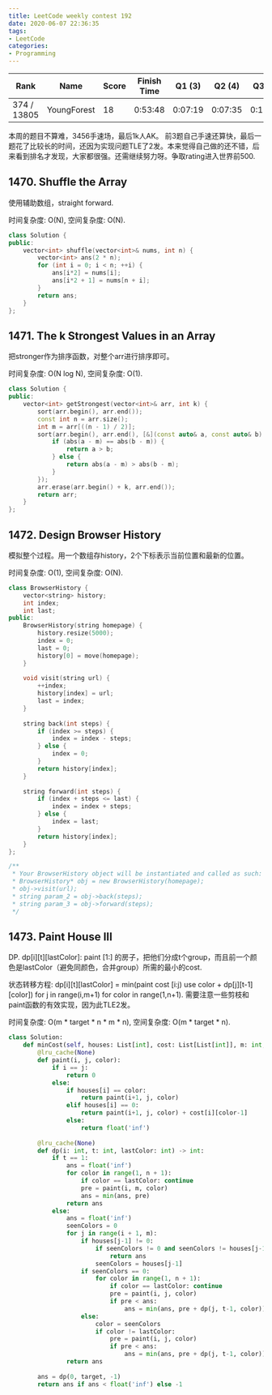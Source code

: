 ```yaml
---
title: LeetCode weekly contest 192
date: 2020-06-07 22:36:35
tags:
- LeetCode
categories:
- Programming
---
```


| Rank |	Name |	Score |	Finish Time | 	Q1 (3) |	Q2 (4) |	Q3 (5) |	Q4 (6)|
|--|--|--|--|--|--|--|--|
| 374 / 13805 |	YoungForest | 18 | 	0:53:48 | 0:07:19 | 0:07:35 | 0:15:00 | 0:43:48 2 |

本周的题目不算难，3456手速场，最后1k人AK。
前3题自己手速还算快，最后一题花了比较长的时间，还因为实现问题TLE了2发。本来觉得自己做的还不错，后来看到排名才发现，大家都很强。还需继续努力呀。争取rating进入世界前500.

## 1470. Shuffle the Array

使用辅助数组，straight forward.

时间复杂度: O(N),
空间复杂度: O(N).

```cpp
class Solution {
public:
    vector<int> shuffle(vector<int>& nums, int n) {
        vector<int> ans(2 * n);
        for (int i = 0; i < n; ++i) {
            ans[i*2] = nums[i];
            ans[i*2 + 1] = nums[n + i];
        }
        return ans;
    }
};
```

## 1471. The k Strongest Values in an Array

把stronger作为排序函数，对整个arr进行排序即可。

时间复杂度: O(N log N),
空间复杂度: O(1).

```cpp
class Solution {
public:
    vector<int> getStrongest(vector<int>& arr, int k) {
        sort(arr.begin(), arr.end());
        const int n = arr.size();
        int m = arr[((n - 1) / 2)];
        sort(arr.begin(), arr.end(), [&](const auto& a, const auto& b) -> bool {
            if (abs(a - m) == abs(b - m)) {
                return a > b;
            } else {
                return abs(a - m) > abs(b - m);
            }
        });
        arr.erase(arr.begin() + k, arr.end());
        return arr;
    }
};
```

## 1472. Design Browser History

模拟整个过程。用一个数组存history，2个下标表示当前位置和最新的位置。

时间复杂度: O(1),
空间复杂度: O(N).

```cpp
class BrowserHistory {
    vector<string> history;
    int index;
    int last;
public:
    BrowserHistory(string homepage) {
        history.resize(5000);
        index = 0;
        last = 0;
        history[0] = move(homepage);
    }
    
    void visit(string url) {
        ++index;
        history[index] = url;
        last = index;
    }
    
    string back(int steps) {
        if (index >= steps) {
            index = index - steps;
        } else {
            index = 0;
        }
        return history[index];
    }
    
    string forward(int steps) {
        if (index + steps <= last) {
            index = index + steps;
        } else {
            index = last;
        }
        return history[index];
    }
};

/**
 * Your BrowserHistory object will be instantiated and called as such:
 * BrowserHistory* obj = new BrowserHistory(homepage);
 * obj->visit(url);
 * string param_2 = obj->back(steps);
 * string param_3 = obj->forward(steps);
 */
```

## 1473. Paint House III

DP.
dp[i][t][lastColor]: paint [1:] 的房子，把他们分成t个group，而且前一个颜色是lastColor（避免同颜色，合并group）所需的最小的cost.

状态转移方程: dp[i][t][lastColor] = min(paint cost [i:j) use color + dp[j][t-1][color]) for j in range(i,m+1) for color in range(1,n+1). 
需要注意一些剪枝和paint函数的有效实现，因为此TLE2发。

时间复杂度: O(m * target * n * m * n),
空间复杂度: O(m * target * n).

```python
class Solution:
    def minCost(self, houses: List[int], cost: List[List[int]], m: int, n: int, target: int) -> int:
        @lru_cache(None)
        def paint(i, j, color):
            if i == j:
                return 0
            else:
                if houses[i] == color:
                    return paint(i+1, j, color)
                elif houses[i] == 0:
                    return paint(i+1, j, color) + cost[i][color-1]
                else:
                    return float('inf')
            
        @lru_cache(None)
        def dp(i: int, t: int, lastColor: int) -> int:
            if t == 1:
                ans = float('inf')
                for color in range(1, n + 1):
                    if color == lastColor: continue
                    pre = paint(i, m, color)
                    ans = min(ans, pre)
                return ans
            else:
                ans = float('inf')
                seenColors = 0
                for j in range(i + 1, m):
                    if houses[j-1] != 0:
                        if seenColors != 0 and seenColors != houses[j-1]:
                            return ans
                        seenColors = houses[j-1]
                    if seenColors == 0:
                        for color in range(1, n + 1):
                            if color == lastColor: continue
                            pre = paint(i, j, color)
                            if pre < ans:
                                ans = min(ans, pre + dp(j, t-1, color))
                    else:
                        color = seenColors
                        if color != lastColor: 
                            pre = paint(i, j, color)
                            if pre < ans:
                                ans = min(ans, pre + dp(j, t-1, color))
                return ans
        
        ans = dp(0, target, -1)
        return ans if ans < float('inf') else -1
```